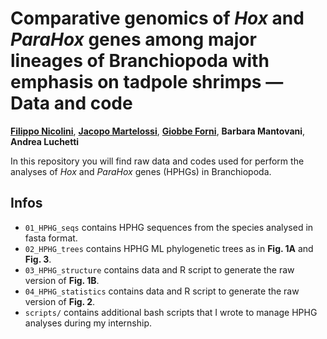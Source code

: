 # Comparative genomics of *Hox* and *ParaHox* genes among major lineages of Branchiopoda with emphasis on tadpole shrimps — Data and code
**[Filippo Nicolini](https://linktr.ee/filo.nico/)**, **[Jacopo Martelossi](https://github.com/jacopoM28/)**, **[Giobbe Forni](https://github.com/for-giobbe/)**, **Barbara Mantovani**, **Andrea Luchetti**

In this repository you will find raw data and codes used for perform the analyses of *Hox* and *ParaHox* genes (HPHGs) in Branchiopoda.

## Infos
- <code>01_HPHG_seqs</code> contains HPHG sequences from the species analysed in fasta format.
- <code>02_HPHG_trees</code> contains HPHG ML phylogenetic trees as in **Fig. 1A** and **Fig. 3**.
- <code>03_HPHG_structure</code> contains data and R script to generate the raw version of **Fig. 1B**.
- <code>04_HPHG_statistics</code> contains data and R script to generate the raw version of **Fig. 2**.
- <code>scripts/</code> contains additional bash scripts that I wrote to manage HPHG analyses during my internship.
